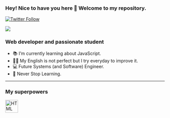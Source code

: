 ### Hey! Nice to have you here 👋 Welcome to my repository.
[![Twitter Follow](https://img.shields.io/twitter/follow/edimanrique01?color=1DA1F2&label=%40Edimanrique01&logo=twitter&style=for-the-badge)](https://twitter.com/Edimanrique01)

<img src="https://media2.giphy.com/media/3o72Fis3O08ru2BqQ8/giphy.gif?cid=ecf05e47btdii39cgn1acxpw2dhmaypu70qrlinccxag7pdm&rid=giphy.gif&ct=g">

### Web developer and passionate student

- 📚 I’m currently learning about JavaScript.
- ✍🏻 My English is not perfect but I try everyday to improve it.
- 💻 Future Systems (and Software) Engineer.
- 💚 Never Stop Learning.

---

### My superpowers

<img align="left" alt="HTML" width = "40px" src = "https://img.icons8.com/color/48/000000/html-5--v1.png"/>

